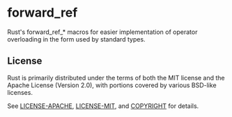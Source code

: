 # forward_ref

Rust's forward_ref_* macros for easier implementation of operator overloading in
the form used by standard types.

## License

Rust is primarily distributed under the terms of both the MIT license
and the Apache License (Version 2.0), with portions covered by various
BSD-like licenses.

See [LICENSE-APACHE](LICENSE-APACHE), [LICENSE-MIT](LICENSE-MIT), and
[COPYRIGHT](COPYRIGHT) for details.